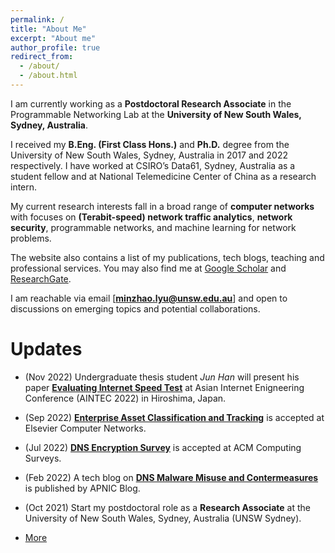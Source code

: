 ```yaml
---
permalink: /
title: "About Me"
excerpt: "About me"
author_profile: true
redirect_from: 
  - /about/
  - /about.html
---
```


I am currently working as a **Postdoctoral Research Associate** in the Programmable Networking Lab at the **University of New South Wales, Sydney, Australia**.

I received my **B.Eng. (First Class Hons.)** and **Ph.D.** degree from the University of New South Wales, Sydney, Australia in 2017 and 2022 respectively. I have worked at CSIRO’s Data61, Sydney, Australia as a student fellow and at National Telemedicine Center of China as a research intern. 

My current research interests fall in a broad range of **computer networks** with focuses on **(Terabit-speed) network traffic analytics**, **network security**, programmable networks, and machine learning for network problems.

The website also contains a list of my publications, tech blogs, teaching and professional services. You may also find me at [Google Scholar](https://scholar.google.com.au/citations?hl=en&user=6oFRlVcAAAAJ) and [ResearchGate](https://www.researchgate.net/profile/Minzhao-Lyu).

I am reachable via email [**minzhao.lyu@unsw.edu.au**] and open to discussions on emerging topics and potential collaborations.


Updates
======
* (Nov 2022) Undergraduate thesis student *Jun Han* will present his paper [**Evaluating Internet Speed Test**](https://minzhaolyu.github.io/publications/) at Asian Internet Enigneering Conference (AINTEC 2022) in Hiroshima, Japan.

* (Sep 2022) [**Enterprise Asset Classification and Tracking**](https://minzhaolyu.github.io/publications/) is accepted at Elsevier Computer Networks.

* (Jul 2022) [**DNS Encryption Survey**](https://minzhaolyu.github.io/publications/) is accepted at ACM Computing Surveys.

* (Feb 2022) A tech blog on [**DNS Malware Misuse and Contermeasures**](https://minzhaolyu.github.io/talks/) is published by APNIC Blog.

* (Oct 2021) Start my postdoctoral role as a **Research Associate** at the University of New South Wales, Sydney, Australia (UNSW Sydney).

* [More](https://minzhaolyu.github.io/update/)